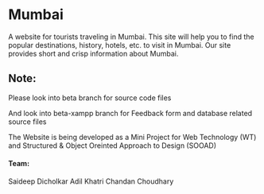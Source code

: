 # Mumbai
A website for tourists traveling in Mumbai. This site will help you to find the popular destinations, history, hotels, etc. to visit in Mumbai. Our site provides short and crisp information about Mumbai.

## Note:
Please look into beta branch for source code files

And look into beta-xampp branch for Feedback form and database related source files


The Website is being developed as a Mini Project for Web Technology (WT) and Structured & Object Oreinted Approach to Design (SOOAD)

#### Team:
Saideep Dicholkar
Adil Khatri
Chandan Choudhary

